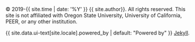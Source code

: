 
<div class="page__footer-copyright">&copy; 2019-{{ site.time | date: '%Y' }} {{ site.author}}. All rights reserved. This site is not affiliated with Oregon State University, University of California, PEER, or any other institution.

  {{ site.data.ui-text[site.locale].powered_by | default: "Powered by" }} <a href="https://jekyllrb.com" rel="nofollow">Jekyll</a>.
</div>
